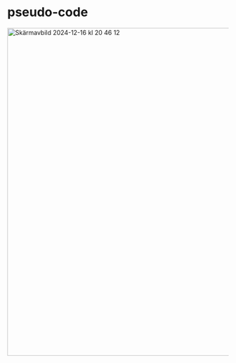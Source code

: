 # pseudo-code
 
<img width="747" alt="Skärmavbild 2024-12-16 kl  20 46 12" src="https://github.com/user-attachments/assets/de24fe29-aa63-467a-bd05-88754dac2f1e" />
